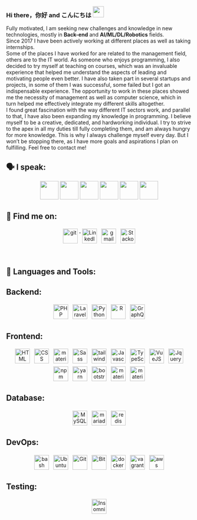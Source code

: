### Hi there，你好 and こんにちは <img src="https://raw.githubusercontent.com/MartinHeinz/MartinHeinz/master/wave.gif" width="30px">

  Fully motivated, I am seeking new challenges and knowledge in new technologies, mostly in <b>Back-end</b> and <b>AI/ML/DL/Robotics</b> fields.
<br>
  Since 2017 I have been actively working at different places as well as taking internships.
  <br>
  Some of the places I have worked for are related to the management field, others are to the IT world. As someone who enjoys programming, I also decided to try myself at teaching on courses, which was an invaluable experience that helped me understand the aspects of leading and motivating people even better. I have also taken part in several startups and projects, in some of them I was successful, some failed but I got an indispensable experience. The opportunity to work in these places showed me the necessity of management as well as computer science, which in turn helped me effectively integrate my different skills altogether.
  <br>
  I found great fascination with the way different IT sectors work, and parallel to that, I have also been expanding my knowledge in programming. I believe myself to be a creative, dedicated, and hardworking individual. I try to strive to the apex in all my duties till fully completing them, and am always hungry for more knowledge. This is why I always challenge myself every day. But I won’t be stopping there, as I have more goals and aspirations I plan on fulfilling.
Feel free to contact me! 

## 🗣 I speak:
<p align="center">
    <img height="50" src="https://user-images.githubusercontent.com/26689874/112869126-dae3f500-90cd-11eb-9e17-573321041c17.png">
    <img height="50" src="https://user-images.githubusercontent.com/26689874/112869283-049d1c00-90ce-11eb-85a0-b02a11f5bd0b.png">
    <img height="50" src="https://user-images.githubusercontent.com/26689874/112869343-1a124600-90ce-11eb-80c1-fe238ad60916.png">
    <img height="50" src="https://user-images.githubusercontent.com/26689874/112869390-28606200-90ce-11eb-87af-0b477313e2a7.png">
    <img height="50" src="https://user-images.githubusercontent.com/26689874/112869441-37dfab00-90ce-11eb-8d91-a240ad3aebff.png">
    <img height="50" src="https://user-images.githubusercontent.com/26689874/112869464-3f9f4f80-90ce-11eb-857b-cc5e4b04e1d6.png">
</p>
  
## 🔎 Find me on:
<p align="center">
 <a href="https://github.com/GaoFan98" target="_blank" rel="noopener noreferrer"> <img src="https://img.shields.io/badge/GitHub-100000?style=for-the-badge&logo=github&logoColor=white" alt="git" height="40" style="vertical-align:top; margin:4px"> </a>
 <a href="https://www.linkedin.com/in/vagif-aghayev-270298/" target="_blank" rel="noopener noreferrer"> <img src="https://img.shields.io/badge/LinkedIn-0077B5?style=for-the-badge&logo=linkedin&logoColor=white" alt="LinkedIn" height="40" style="vertical-align:top; margin:4px"></a>
 <a href="mailto:vagifaghayev270298@gmail.com"> <img src="https://img.shields.io/badge/Gmail-D14836?style=for-the-badge&logo=gmail&logoColor=white" alt="gmail" height="40" style="vertical-align:top; margin:4px"></a>
<a href="https://stackoverflow.com/users/8301456/gaofan" target="_blank" rel="noopener noreferrer"> <img src="https://img.shields.io/badge/Stack_Overflow-FE7A16?style=for-the-badge&logo=stack-overflow&logoColor=white" alt="Stackoverflow" height="40" style="vertical-align:top; margin:4px"></a>
</p>

<br/>

## 🔧 Languages and Tools:
## Backend:
<p align="center"> 
 
<img src="https://img.shields.io/badge/PHP-777BB4?style=for-the-badge&logo=php&logoColor=white" alt="PHP" height="40" style="vertical-align:top; margin:4px">
<img src="https://img.shields.io/badge/Laravel-FF2D20?style=for-the-badge&logo=laravel&logoColor=white" alt="Laravel" height="40" style="vertical-align:top; margin:4px">
<img src="https://img.shields.io/badge/Python-3776AB?style=for-the-badge&logo=python&logoColor=white" alt="Python" height="40" style="vertical-align:top; margin:4px">  
<img src="https://img.shields.io/badge/R-276DC3?style=for-the-badge&logo=r&logoColor=white" alt="R" height="40" style="vertical-align:top; margin:4px"> 
<img src="https://img.shields.io/badge/GraphQl-E10098?style=for-the-badge&logo=graphql&logoColor=white" alt="GraphQL" height="40" style="vertical-align:top; margin:4px">
</p>

## Frontend:
<p align="center">
<img src="https://img.shields.io/badge/HTML5-E34F26?style=for-the-badge&logo=html5&logoColor=white" alt="HTML" height="40" style="vertical-align:top; margin:4px">
<img src="https://img.shields.io/badge/CSS3-1572B6?style=for-the-badge&logo=css3&logoColor=white" alt="CSS" height="40" style="vertical-align:top; margin:4px">
<img src="https://img.shields.io/badge/-materialize--css-ff69b4?style=for-the-badge&logo=materialize--css&logoColor=white" alt="materialize" height="40" style="vertical-align:top; margin:4px">
<img src="https://img.shields.io/badge/Sass-CC6699?style=for-the-badge&logo=sass&logoColor=white" alt="Sass" height="40" style="vertical-align:top; margin:4px">
 <img src="https://img.shields.io/badge/Tailwind_CSS-38B2AC?style=for-the-badge&logo=tailwind-css&logoColor=white" alt="tailwind" height="40" style="vertical-align:top; margin:4px">
<img src="https://img.shields.io/badge/JavaScript-F7DF1E?style=for-the-badge&logo=javascript&logoColor=black" alt="Javascript" height="40" style="vertical-align:top; margin:4px">
  <img src="https://img.shields.io/badge/TypeScript-007ACC?style=for-the-badge&logo=typescript&logoColor=white" alt="TypeScript" height="40" style="vertical-align:top; margin:4px">
<img src="https://img.shields.io/badge/Vue.js-35495E?style=for-the-badge&logo=vue.js&logoColor=4FC08D" alt="VueJS" height="40" style="vertical-align:top; margin:4px">
<img src="https://img.shields.io/badge/jQuery-0769AD?style=for-the-badge&logo=jquery&logoColor=white" alt="Jquery" height="40" style="vertical-align:top; margin:4px">
<img src="https://img.shields.io/badge/npm-CB3837?style=for-the-badge&logo=npm&logoColor=white" alt="npm" height="40" style="vertical-align:top; margin:4px">
<img src="https://img.shields.io/badge/Yarn-2C8EBB?style=for-the-badge&logo=yarn&logoColor=white" alt="yarn" height="40" style="vertical-align:top; margin:4px">
<img src="https://img.shields.io/badge/Bootstrap-563D7C?style=for-the-badge&logo=bootstrap&logoColor=white" alt="bootstrap" height="40" style="vertical-align:top; margin:4px">
<img src="https://img.shields.io/badge/Material--UI-0081CB?style=for-the-badge&logo=material-ui&logoColor=white" alt="material" height="40" style="vertical-align:top; margin:4px">
<img src="https://img.shields.io/badge/webpack%20-%238DD6F9.svg?&style=for-the-badge&logo=webpack&logoColor=white" alt="material" height="40" style="vertical-align:top; margin:4px">
</p>

## Database:
<p align="center">
<img src="https://img.shields.io/badge/MySQL-00000F?style=for-the-badge&logo=mysql&logoColor=white" alt="MySQL" height="40" style="vertical-align:top; margin:4px">
<img src="https://img.shields.io/badge/MariaDB-003545?style=for-the-badge&logo=mariadb&logoColor=white" alt="mariadb" height="40" style="vertical-align:top; margin:4px">
<img src="https://img.shields.io/badge/redis-%23DD0031.svg?&style=for-the-badge&logo=redis&logoColor=white" alt="redis" height="40" style="vertical-align:top; margin:4px">
</p>

## DevOps:
<p align="center">
<img src="https://img.shields.io/badge/Shell_Script-121011?style=for-the-badge&logo=gnu-bash&logoColor=white" alt="bash" height="40" style="vertical-align:top; margin:4px">
<img src="https://img.shields.io/badge/Ubuntu-E95420?style=for-the-badge&logo=ubuntu&logoColor=white" alt="Ubuntu" height="40" style="vertical-align:top; margin:4px">
<img src="https://img.shields.io/badge/Git-F05032?style=for-the-badge&logo=git&logoColor=white" alt="Git" height="40" style="vertical-align:top; margin:4px">
<img src="https://img.shields.io/badge/Bitbucket-330F63?style=for-the-badge&logo=bitbucket&logoColor=white" alt="Bit" height="40" style="vertical-align:top; margin:4px">
<img src="https://img.shields.io/badge/Docker-2CA5E0?style=for-the-badge&logo=docker&logoColor=white" alt="docker" height="40" style="vertical-align:top; margin:4px">
<img src="https://img.shields.io/badge/vagrant%20-%231563FF.svg?&style=for-the-badge&logo=vagrant&logoColor=white" alt="vagrant" height="40" style="vertical-align:top; margin:4px">
<img src="https://img.shields.io/badge/Amazon_AWS-232F3E?style=for-the-badge&logo=amazon-aws&logoColor=white" alt="aws" height="40" style="vertical-align:top; margin:4px">
</p>

## Testing:
<p align="center">
<img src="https://img.shields.io/badge/Insomnia-5849be?style=for-the-badge&logo=Insomnia&logoColor=white" alt="Insomnia" height="40" style="vertical-align:top; margin:4px">
</p>

